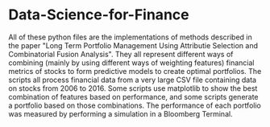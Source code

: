 # Data-Science-for-Finance

All of these python files are the implementations of methods described in the paper "Long Term Portfolio Management Using Attributie Selection and Combinatorial Fusion Analysis".  They all represent different ways of combining (mainly by using different ways of weighting features) financial metrics of stocks to form predictive models to create optimal portfolios.  The scripts all process financial data from a very large CSV file containing data on stocks from 2006 to 2016.  Some scripts use matplotlib to show the best combination of features based on performance, and some scripts generate a portfolio based on those combinations.  The performance of each portfolio was measured by performing a simulation in a Bloomberg Terminal.
